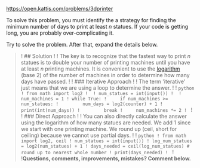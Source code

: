 https://open.kattis.com/problems/3dprinter

To solve this problem, you must identify the a strategy for finding the minimum number of days to print at least *n* statues. If your code is getting long, you are probably over-complicating it.

Try to solve the problem. After that, expand the details below.

>! ## Solution
>! 
>! The key is to recognize that the fastest way to print *n* statues is to double your number of printing machines until you have at least *n* printing machines. It is convenient to use the [logarithm](https://en.wikipedia.org/wiki/Binary_logarithm#:~:text=The%20binary%20logarithm%20is%20the,the%20power%20of%20two%20function.&text=The%20integer%20part%20of%20a,of%20a%20floating%20point%20value.) (base 2) of the number of machines in order to determine how many days have passed. 
>! 
>! ### Iterative Approach
>! 
>! The term 'iterative' just means that we are using a loop to determine the answer.
>! 
>! ```python
>! from math import log2
>! 
>! num_statues = int(input())
>! 
>! num_machines = 1
>! while True:
>!     if num_machines >= num_statues:
>!         num_days = log2(counter) + 1
>!         print(int(num_days))
>!         break
>!     num_machines *= 2
>! ```
>! 
>! ### Direct Approach
>! 
>! You can also directly calculate the answer using the logarithm of how many statues are needed. We add 1 since we start with one printing machine. We round up (ceil, short for ceiling) because we cannot use partial days.
>! 
>! ```python
>! from math import log2, ceil
>! num_statues = int(input())
>! log_num_statues = log2(num_statues) + 1
>! days_needed = ceil(log_num_statues) # round up to nearest whole number
>! print(days_needed)
>! ```
>!
>!**Questions, comments, improvements, mistakes? Comment below.**
